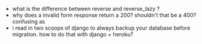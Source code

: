 - what is the difference between reverse and reverse_lazy ?
- why does a invalid form response return a 200? shouldn't that be a 400? confusing as
- i read in two scoops of django to always backup your database before migration. how to do that with django + heroku?
